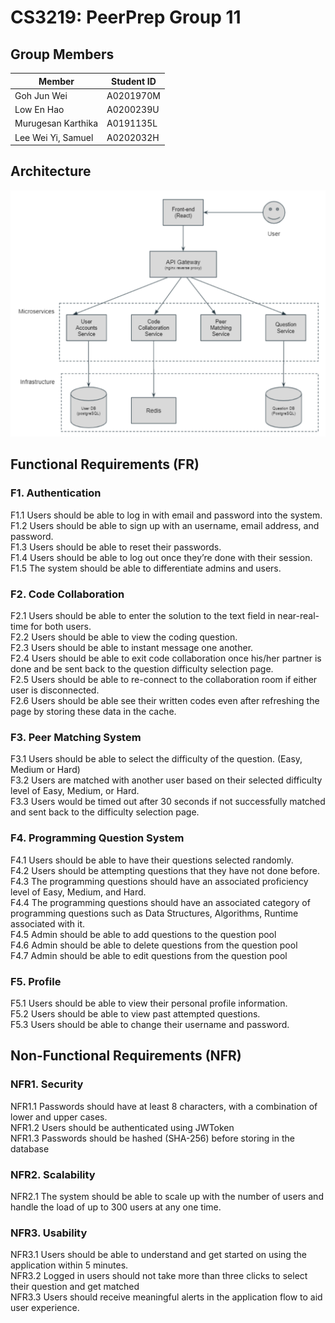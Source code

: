 # CS3219: PeerPrep Group 11

## Group Members
| Member             | Student ID |
|--------------------|------------|
| Goh Jun Wei        | A0201970M  |
| Low En Hao         | A0200239U  |
| Murugesan Karthika | A0191135L  |
| Lee Wei Yi, Samuel | A0202032H  |

## Architecture
![Architecture](./docs/architecture.png)

## Functional Requirements (FR)

### F1. Authentication
F1.1 Users should be able to log in with email and password into the system.  
F1.2 Users should be able to sign up with an username, email address, and password.  
F1.3 Users should be able to reset their passwords.  
F1.4 Users should be able to log out once they’re done with their session.  
F1.5 The system should be able to differentiate admins and users.

### F2. Code Collaboration 
F2.1 Users should be able to enter the solution to the text field in near-real-time for both users.   
F2.2 Users should be able to view the coding question.  
F2.3 Users should be able to instant message one another.   
F2.4 Users should be able to exit code collaboration once his/her partner is done and be sent back to the question difficulty selection page.   
F2.5 Users should be able to re-connect to the collaboration room if either user is disconnected.  
F2.6 Users should be able see their written codes even after refreshing the page by storing these data in the cache.  

### F3. Peer Matching System
F3.1 Users should be able to select the difficulty of the question. (Easy, Medium or Hard)   
F3.2 Users are matched with another user based on their selected difficulty level of Easy, Medium, or Hard.  
F3.3 Users would be timed out after 30 seconds if not successfully matched and sent back to the difficulty selection page. 

### F4. Programming Question System
F4.1 Users should be able to have their questions selected randomly.  
F4.2 Users should be attempting questions that they have not done before.  
F4.3 The programming questions should have an associated proficiency level of Easy, Medium, and Hard.   
F4.4 The programming questions should have an associated category of programming questions such as Data Structures, Algorithms, Runtime associated with it.  
F4.5 Admin should be able to add questions to the question pool  
F4.6 Admin should be able to delete questions from the question pool  
F4.7 Admin should be able to edit questions from the question pool  

### F5. Profile
F5.1 Users should be able to view their personal profile information.  
F5.2 Users should be able to view past attempted questions.   
F5.3 Users should be able to change their username and password.  

## Non-Functional Requirements (NFR)
### NFR1. Security
NFR1.1 Passwords should have at least 8 characters, with a combination of lower and upper cases.  
NFR1.2 Users should be authenticated using JWToken  
NFR1.3 Passwords should be hashed (SHA-256) before storing in the database

### NFR2. Scalability 
NFR2.1 The system should be able to scale up with the number of users and handle the load of up to 300 users at any one time. 

### NFR3. Usability
NFR3.1 Users should be able to understand and get started on using the application within 5 minutes.  
NFR3.2 Logged in users should not take more than three clicks to select their question and get matched  
NFR3.3 Users should receive meaningful alerts in the application flow to aid user experience. 